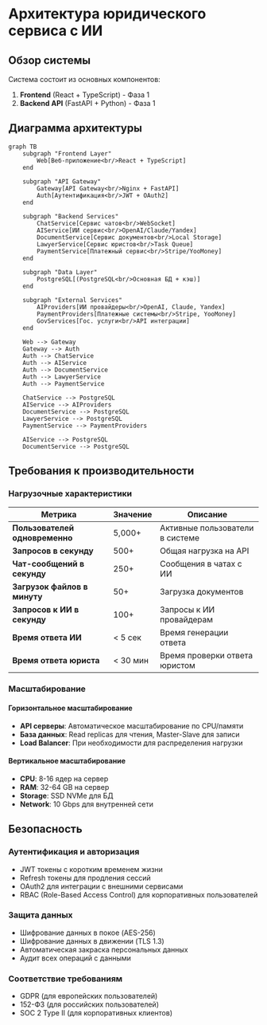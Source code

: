 # Архитектура юридического сервиса с ИИ

## Обзор системы

Система состоит из основных компонентов:
1. **Frontend** (React + TypeScript) - Фаза 1
2. **Backend API** (FastAPI + Python) - Фаза 1

## Диаграмма архитектуры

```mermaid
graph TB
    subgraph "Frontend Layer"
        Web[Веб-приложение<br/>React + TypeScript]
    end
    
    subgraph "API Gateway"
        Gateway[API Gateway<br/>Nginx + FastAPI]
        Auth[Аутентификация<br/>JWT + OAuth2]
    end
    
    subgraph "Backend Services"
        ChatService[Сервис чатов<br/>WebSocket]
        AIService[ИИ сервис<br/>OpenAI/Claude/Yandex]
        DocumentService[Сервис документов<br/>Local Storage]
        LawyerService[Сервис юристов<br/>Task Queue]
        PaymentService[Платежный сервис<br/>Stripe/YooMoney]
    end
    
    subgraph "Data Layer"
        PostgreSQL[(PostgreSQL<br/>Основная БД + кэш)]
    end
    
    subgraph "External Services"
        AIProviders[ИИ провайдеры<br/>OpenAI, Claude, Yandex]
        PaymentProviders[Платежные системы<br/>Stripe, YooMoney]
        GovServices[Гос. услуги<br/>API интеграции]
    end
    
    Web --> Gateway
    Gateway --> Auth
    Auth --> ChatService
    Auth --> AIService
    Auth --> DocumentService
    Auth --> LawyerService
    Auth --> PaymentService
    
    ChatService --> PostgreSQL
    AIService --> AIProviders
    DocumentService --> PostgreSQL
    LawyerService --> PostgreSQL
    PaymentService --> PaymentProviders
    
    AIService --> PostgreSQL
    DocumentService --> PostgreSQL
```

## Требования к производительности

### Нагрузочные характеристики

| Метрика | Значение | Описание |
|---------|----------|----------|
| **Пользователей одновременно** | 5,000+ | Активные пользователи в системе |
| **Запросов в секунду** | 500+ | Общая нагрузка на API |
| **Чат-сообщений в секунду** | 250+ | Сообщения в чатах с ИИ |
| **Загрузок файлов в минуту** | 50+ | Загрузка документов |
| **Запросов к ИИ в секунду** | 100+ | Запросы к ИИ провайдерам |
| **Время ответа ИИ** | < 5 сек | Время генерации ответа |
| **Время ответа юриста** | < 30 мин | Время проверки ответа юристом |

### Масштабирование

#### Горизонтальное масштабирование
- **API серверы**: Автоматическое масштабирование по CPU/памяти
- **База данных**: Read replicas для чтения, Master-Slave для записи
- **Load Balancer**: При необходимости для распределения нагрузки

#### Вертикальное масштабирование
- **CPU**: 8-16 ядер на сервер
- **RAM**: 32-64 GB на сервер
- **Storage**: SSD NVMe для БД
- **Network**: 10 Gbps для внутренней сети

## Безопасность

### Аутентификация и авторизация
- JWT токены с коротким временем жизни
- Refresh токены для продления сессий
- OAuth2 для интеграции с внешними сервисами
- RBAC (Role-Based Access Control) для корпоративных пользователей

### Защита данных
- Шифрование данных в покое (AES-256)
- Шифрование данных в движении (TLS 1.3)
- Автоматическая закраска персональных данных
- Аудит всех операций с данными

### Соответствие требованиям
- GDPR (для европейских пользователей)
- 152-ФЗ (для российских пользователей)
- SOC 2 Type II (для корпоративных клиентов)
